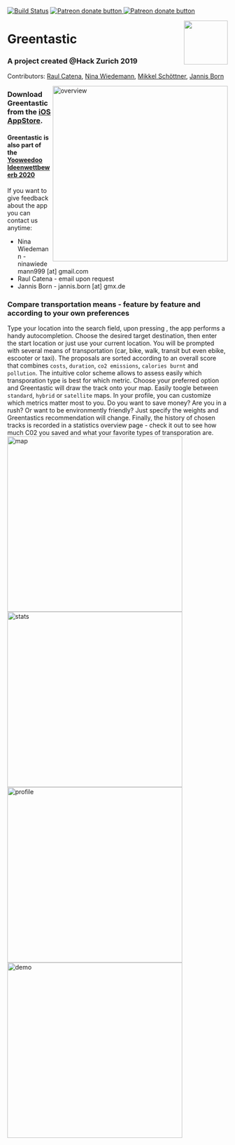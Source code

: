 [![Build Status](https://api.travis-ci.com/jannisborn/greentastic_backend.svg?branch=master)](https://travis-ci.com/github/jannisborn/greentastic_backend) <a href="https://www.patreon.com/user?u=31534628&fan_landing=true"><img src="https://img.shields.io/endpoint.svg?url=https://moshef9.wixsite.com/patreon-badge/_functions/badge/?username=user?u=31534628&fan_landing=true" alt="Patreon donate button" /> </a><span class="badge-patreon"><a href="https://www.patreon.com/user?u=31534628&fan_landing=true" title="Donate to this project using Patreon"><img src="https://img.shields.io/badge/patreon-donate-green.svg" alt="Patreon donate button" /></a></span>

<img align="right" width="100" height="100" src="https://github.com/jannisborn/greentastic_backend/blob/master/assets/app_icon.png">

# Greentastic 
### A project created @Hack Zurich 2019
Contributors: [Raul Catena](https://github.com/RaulCatena), [Nina Wiedemann](https://github.com/NinaWie), [Mikkel Schöttner](https://github.com/mschoettner), [Jannis Born](https://github.com/jannisborn)

<img align="right" src="https://github.com/jannisborn/greentastic/blob/master/assets/small_screenshots/overview.png" alt="overview" width="400"/>

### Download Greentastic from the [iOS AppStore](https://apps.apple.com/us/app/greentastic/id1494062757?ls=1).

#### Greentastic is also part of the [Yooweedoo Ideenwettbewerb 2020](https://www.yooweedoo.org/de/projekt/greentastic)


If you want to give feedback about the app you can contact us anytime:
* Nina Wiedemann - ninawiedemann999 [at] gmail.com
* Raul Catena - email upon request
* Jannis Born - jannis.born [at] gmx.de

### Compare transportation means - feature by feature and according to your own preferences
Type your location into the search field, upon pressing <Enter>, the app performs a handy autocompletion. Choose the desired target destination, then enter the start location or just use your current location. You will be prompted with several means of transportation (car, bike, walk, transit but even ebike, escooter or taxi). The proposals are sorted according to an overall score that combines `costs`, `duration`, `co2 emissions`, `calories burnt` and `pollution`. The intuitive color scheme allows to assess easily which transporation type is best for which metric. Choose your preferred option and Greentastic will draw the track onto your map. Easily toogle between `standard`, `hybrid` or `satellite` maps. In your profile, you can customize which metrics matter most to you. Do you want to save money? Are you in a rush? Or want to be environmently friendly? Just specify the weights and Greentastics recommendation will change. Finally, the history of chosen tracks is recorded in a statistics overview page - check it out to see how much C02 you saved and what your favorite types of transporation are.   
<img align="center" src="https://github.com/jannisborn/greentastic_backend/blob/master/assets/small_screenshots/map.png" alt="map" width="400"/> 
<img align="center" src="https://github.com/jannisborn/greentastic_backend/blob/master/assets/small_screenshots/statistics.png" alt="stats" width="400"/>
 <img align="center" src="https://github.com/jannisborn/greentastic_backend/blob/master/assets/small_screenshots/profile.png" alt="profile" width="400"/> 
<img align="center" src="https://github.com/jannisborn/greentastic_backend/blob/master/assets/small_screenshots/route_pref.png" alt="demo" width="400"/>
